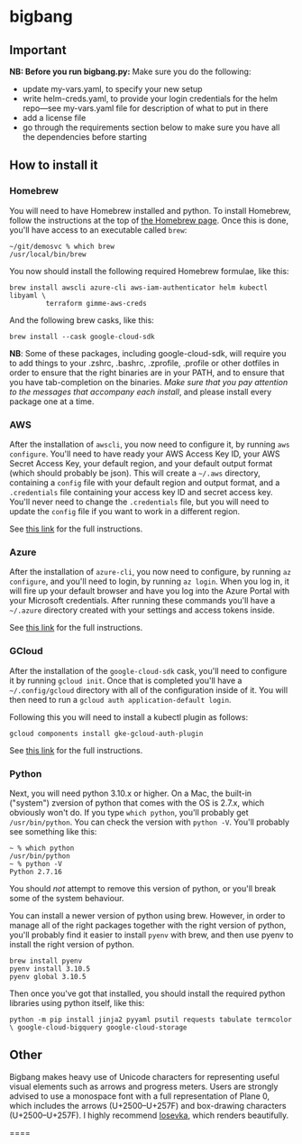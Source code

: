 # bigbang

## Important

**NB: Before you run bigbang.py:** Make sure you do the following:

- update my-vars.yaml, to specify your new setup
- write helm-creds.yaml, to provide your login credentials for the helm
  repo—see my-vars.yaml file for description of what to put in there
- add a license file
- go through the requirements section below to make sure you have all the
  dependencies before starting

## How to install it

### Homebrew

You will need to have Homebrew installed and python. To install Homebrew,
follow the instructions at the top of [the Homebrew page](https://brew.sh).
Once this is done, you'll have access to an executable called `brew`:

```
~/git/demosvc % which brew  
/usr/local/bin/brew
```

You now should install the following required Homebrew formulae, like this:

```
brew install awscli azure-cli aws-iam-authenticator helm kubectl libyaml \
         terraform gimme-aws-creds
```

And the following brew casks, like this:

```
brew install --cask google-cloud-sdk
```

__NB__: Some of these packages, including google-cloud-sdk, will require you to
add things to your .zshrc, .bashrc, .zprofile, .profile or other dotfiles in
order to ensure that the right binaries are in your PATH, and to ensure that
you have tab-completion on the binaries. _Make sure that you pay attention to
the messages that accompany each install_, and please install every package one
at a time.

### AWS

After the installation of `awscli`, you now need to configure it, by running
`aws configure`. You'll need to have ready your AWS Access Key ID, your AWS
Secret Access Key, your default region, and your default output format (which
should probably be json). This will create a `~/.aws` directory, containing a
`config` file with your default region and output format, and a `.credentials`
file containing your access key ID and secret access key. You'll never need to
change the `.credentials` file, but you will need to update the `config` file
if you want to work in a different region.

See [this link](https://docs.aws.amazon.com/cli/latest/userguide/cli-configure-quickstart.html#cli-configure-quickstart-config)
for the full instructions.

### Azure

After the installation of `azure-cli`, you now need to configure, by running
`az configure`, and you'll need to login, by running `az login`. When you log
in, it will fire up your default browser and have you log into the Azure Portal
with your Microsoft credentials. After running these commands you'll have a
`~/.azure` directory created with your settings and access tokens inside.

See [this link](https://docs.microsoft.com/en-us/cli/azure/install-azure-cli-macos)
for the full instructions.

### GCloud

After the installation of the `google-cloud-sdk` cask, you'll need to configure
it by running `gcloud init`. Once that is completed you'll have a
`~/.config/gcloud` directory with all of the configuration inside of it. You
will then need to run a `gcloud auth application-default login`.

Following this you will need to install a kubectl plugin as follows:

`gcloud components install gke-gcloud-auth-plugin`

See [this link](https://blog.petehouston.com/install-and-configure-google-cloud-sdk-using-homebrew/)
for the full instructions.

### Python

Next, you will need python 3.10.x or higher. On a Mac, the built-in ("system")
zversion of python that comes with the OS is 2.7.x, which obviously won't do.
If you type `which python`, you'll probably get `/usr/bin/python`. You can
check the version with `python -V`. You'll probably see something like this:

```
~ % which python
/usr/bin/python
~ % python -V
Python 2.7.16
```

You should _not_ attempt to remove this version of python, or you'll break some
of the system behaviour.

You can install a newer version of python using brew. However, in order to
manage all of the right packages together with the right version of python,
you'll probably find it easier to install `pyenv` with brew, and then use pyenv
to install the right version of python.

```
brew install pyenv
pyenv install 3.10.5
pyenv global 3.10.5
```

Then once you've got that installed, you should install the required python
libraries using python itself, like this:

`python -m pip install jinja2 pyyaml psutil requests tabulate termcolor \
    google-cloud-bigquery google-cloud-storage`

## Other

Bigbang makes heavy use of Unicode characters for representing useful visual
elements such as arrows and progress meters. Users are strongly advised to use
a monospace font with a full representation of Plane 0, which includes the
arrows (U+2500–U+257F) and box-drawing characters (U+2500–U+257F). I highly
recommend [Iosevka](https://en.wikipedia.org/wiki/Iosevka), which renders
beautifully.

====
